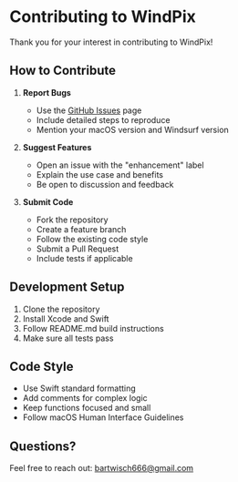 # Contributing to WindPix

Thank you for your interest in contributing to WindPix! 

## How to Contribute

1. **Report Bugs**
   - Use the [GitHub Issues](https://github.com/bartwisch/windpix/issues) page
   - Include detailed steps to reproduce
   - Mention your macOS version and Windsurf version

2. **Suggest Features**
   - Open an issue with the "enhancement" label
   - Explain the use case and benefits
   - Be open to discussion and feedback

3. **Submit Code**
   - Fork the repository
   - Create a feature branch
   - Follow the existing code style
   - Submit a Pull Request
   - Include tests if applicable

## Development Setup

1. Clone the repository
2. Install Xcode and Swift
3. Follow README.md build instructions
4. Make sure all tests pass

## Code Style
- Use Swift standard formatting
- Add comments for complex logic
- Keep functions focused and small
- Follow macOS Human Interface Guidelines

## Questions?
Feel free to reach out: bartwisch666@gmail.com
